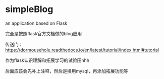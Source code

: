 # simpleBlog
an application based on Flask

完全是按照flask官方文档做的blog应用

传送门：https://dormousehole.readthedocs.io/en/latest/tutorial/index.html#tutorial

作为flask认识理解和拓展学习的试验田hhh

后面应该会先补上注释，然后是换用mysql，再添加拓展功能等
